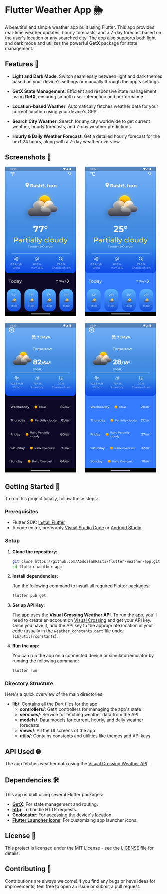 # Flutter Weather App 🌦️

A beautiful and simple weather app built using Flutter. This app provides real-time weather updates, hourly forecasts, and a 7-day forecast based on the user's location or any searched city. The app also supports both light and dark mode and utilizes the powerful **GetX** package for state management.

## Features 🌟

- **Light and Dark Mode**: Switch seamlessly between light and dark themes based on your device's settings or manually through the app's settings.
  
- **GetX State Management**: Efficient and responsive state management using **GetX**, ensuring smooth user interaction and performance.

- **Location-based Weather**: Automatically fetches weather data for your current location using your device's GPS.

- **Search City Weather**: Search for any city worldwide to get current weather, hourly forecasts, and 7-day weather predictions.

- **Hourly & Daily Weather Forecast**: Get a detailed hourly forecast for the next 24 hours, along with a 7-day weather overview.

## Screenshots 📸

<div>
  <img src="https://github.com/AbdollahRasti/flutter-weather-app/blob/main/screenShots/1.png" width="45%" style="display: inline-block; margin-right: 5%;" />
  
  <img src="https://github.com/AbdollahRasti/flutter-weather-app/blob/main/screenShots/2.png" width="45%" style="display: inline-block;" />
</div>

<div style="margin-top: 20px;">
  <img src="https://github.com/AbdollahRasti/flutter-weather-app/blob/main/screenShots/3.png" width="45%" style="display: inline-block; margin-right: 5%;" />
  
  <img src="https://github.com/AbdollahRasti/flutter-weather-app/blob/main/screenShots/4.png" width="45%" style="display: inline-block;" />
</div>


## Getting Started 🚀

To run this project locally, follow these steps:

### Prerequisites

- Flutter SDK: [Install Flutter](https://flutter.dev/docs/get-started/install) 
- A code editor, preferably [Visual Studio Code](https://code.visualstudio.com/) or [Android Studio](https://developer.android.com/studio)

### Setup

1. **Clone the repository**:

   ```bash
   git clone https://github.com/AbdollahRasti/flutter-weather-app.git
   cd flutter-weather-app
   ```

2. **Install dependencies**:

   Run the following command to install all required Flutter packages:

   ```bash
   flutter pub get
   ```

3. **Set up API Key**:

   The app uses the **Visual Crossing Weather API**. To run the app, you'll need to create an account on [Visual Crossing](https://www.visualcrossing.com/) and get your API key. Once you have it, add the API key to the appropriate location in your code (usually in the `weather_constants.dart` file under `lib/utils/constants`).

4. **Run the app**:

   You can run the app on a connected device or simulator/emulator by running the following command:

   ```bash
   flutter run
   ```

### Directory Structure

Here's a quick overview of the main directories:

- **lib/**: Contains all the Dart files for the app
  - **controllers/**: GetX controllers for managing the app's state
  - **services/**: Service for fetching weather data from the API
  - **models/**: Data models for current, hourly, and daily weather forecasts
  - **views/**: All the UI screens of the app
  - **utils/**: Contains constants and utilities like themes and API keys

## API Used 🌐

The app fetches weather data using the [Visual Crossing Weather API](https://www.visualcrossing.com/weather-api).

## Dependencies 🛠️

This app is built using several Flutter packages:

- **[GetX](https://pub.dev/packages/get)**: For state management and routing.
- **[http](https://pub.dev/packages/http)**: To handle HTTP requests.
- **[Geolocator](https://pub.dev/packages/geolocator)**: For accessing the device's location.
- **[Flutter Launcher Icons](https://pub.dev/packages/flutter_launcher_icons)**: For customizing app launcher icons.

## License 📄

This project is licensed under the MIT License - see the [LICENSE](LICENSE) file for details.

## Contributing 🤝

Contributions are always welcome! If you find any bugs or have ideas for improvements, feel free to open an issue or submit a pull request.
